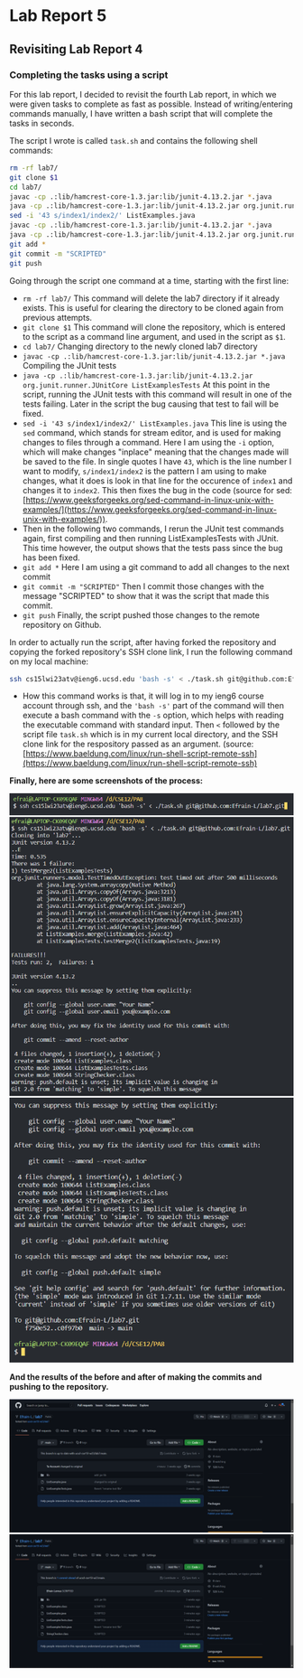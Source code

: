# Lab Report 5
## Revisiting Lab Report 4
### Completing the tasks using a script

For this lab report, I decided to revisit the fourth Lab report, in which we were given tasks to complete as fast as possible. Instead of writing/entering commands manually, I have written a bash script that will complete the tasks in seconds.

The script I wrote is called `task.sh` and contains the following shell commands:

```sh
rm -rf lab7/
git clone $1
cd lab7/
javac -cp .:lib/hamcrest-core-1.3.jar:lib/junit-4.13.2.jar *.java
java -cp .:lib/hamcrest-core-1.3.jar:lib/junit-4.13.2.jar org.junit.runner.JUnitCore ListExamplesTests
sed -i '43 s/index1/index2/' ListExamples.java
javac -cp .:lib/hamcrest-core-1.3.jar:lib/junit-4.13.2.jar *.java
java -cp .:lib/hamcrest-core-1.3.jar:lib/junit-4.13.2.jar org.junit.runner.JUnitCore ListExamplesTests
git add *
git commit -m "SCRIPTED"
git push
```

Going through the script one command at a time, starting with the first line:
* `rm -rf lab7/` This command will delete the lab7 directory if it already exists. This is useful for clearing the directory to be cloned again from previous attempts.
* `git clone $1` This command will clone the repository, which is entered to the script as a command line argument, and used in the script as `$1`.
* `cd lab7/` Changing directory to the newly cloned lab7 directory
* `javac -cp .:lib/hamcrest-core-1.3.jar:lib/junit-4.13.2.jar *.java` Compiling the JUnit tests
* `java -cp .:lib/hamcrest-core-1.3.jar:lib/junit-4.13.2.jar org.junit.runner.JUnitCore ListExamplesTests` At this point in the script, running the JUnit tests with this command will result in one of the tests failing. Later in the script the bug causing that test to fail will be fixed.
* `sed -i '43 s/index1/index2/' ListExamples.java` This line is using the `sed` command, which stands for stream editor, and is used for making changes to files through a command. Here I am using the `-i` option, which will make changes "inplace" meaning that the changes made will be saved to the file. In single quotes I have `43`, which is the line number I want to modify, `s/index1/index2` is the pattern I am using to make changes, what it does is look in that line for the occurence of `index1` and changes it to `index2`. This then fixes the bug in the code (source for sed: [https://www.geeksforgeeks.org/sed-command-in-linux-unix-with-examples/](https://www.geeksforgeeks.org/sed-command-in-linux-unix-with-examples/)).
* Then in the following two commands, I rerun the JUnit test commands again, first compiling and then running ListExamplesTests with JUnit. This time however, the output shows that the tests pass since the bug has been fixed.
* `git add *` Here I am using a git command to add all changes to the next commit
* `git commit -m "SCRIPTED"` Then I commit those changes with the message "SCRIPTED" to show that it was the script that made this commit.
* `git push` Finally, the script pushed those changes to the remote repository on Github.

In order to actually run the script, after having forked the repository and copying the forked repository's SSH clone link, I run the following command on my local machine:
```sh
ssh cs15lwi23atv@ieng6.ucsd.edu 'bash -s' < ./task.sh git@github.com:Efrain-L/lab7.git
```
* How this command works is that, it will log in to my ieng6 course account through ssh, and the `'bash -s'` part of the command will then execute a bash command with the `-s` option, which helps with reading the executable command with standard input. Then `<` followed by the script file `task.sh` which is in my current local directory, and the SSH clone link for the respository passed as an argument. (source: [https://www.baeldung.com/linux/run-shell-script-remote-ssh](https://www.baeldung.com/linux/run-shell-script-remote-ssh)

**Finally, here are some screenshots of the process:**

![image](images/scriptstart.png)
![image](images/runpart1.png)
![image](images/runpart2.png)

**And the results of the before and after of making the commits and pushing to the repository.**

![image](images/github_before.png)
![image](images/github_after.png)
